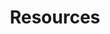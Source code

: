 ---
title: "Resources"
description: "Learn and Practice Main Resources"
weight: 3
banner: "images/exoscale-icon.svg"
tags: [kubernetes]
categories: [kubernetes]
level: [introductory]
---